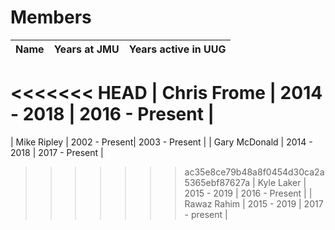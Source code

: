 # Members


| Name          | Years at JMU  | Years active in UUG  |
| ------------- | ------------- | -------------------- |
<<<<<<< HEAD
| Chris Frome   | 2014 - 2018   | 2016 - Present       |
=======
| Mike Ripley   | 2002 - Present| 2003 - Present       |
| Gary McDonald | 2014 - 2018   | 2017 - Present       |
>>>>>>> ac35e8ce79b48a8f0454d30ca2a5365ebf87627a
| Kyle Laker    | 2015 - 2019   | 2016 - Present       |
| Rawaz Rahim   | 2015 - 2019   | 2017 - present       |
